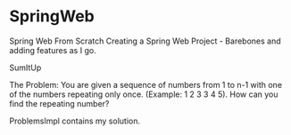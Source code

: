 # SpringWeb
Spring Web From Scratch
Creating a Spring Web Project - Barebones and adding features as I go.

SumItUp 

The Problem: You are given a sequence of numbers from 1 to n-1 with one of the numbers repeating only once. (Example: 1 2 3 3 4 5). How can you find the repeating number?

ProblemsImpl contains my solution.
